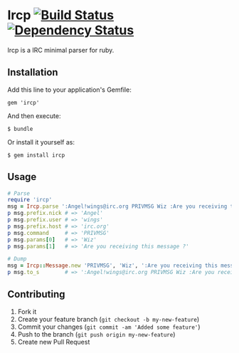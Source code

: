 # Ircp [![Build Status](https://travis-ci.org/mashiro/ircp-ruby.png?branch=master)](https://travis-ci.org/mashiro/ircp-ruby) [![Dependency Status](https://gemnasium.com/mashiro/ircp-ruby.png)](https://gemnasium.com/mashiro/ircp-ruby)

Ircp is a IRC minimal parser for ruby.

## Installation

Add this line to your application's Gemfile:

    gem 'ircp'

And then execute:

    $ bundle

Or install it yourself as:

    $ gem install ircp

## Usage

```ruby
# Parse
require 'ircp'
msg = Ircp.parse ':Angel!wings@irc.org PRIVMSG Wiz :Are you receiving this message ?'
p msg.prefix.nick # => 'Angel'
p msg.prefix.user # => 'wings'
p msg.prefix.host # => 'irc.org'
p msg.command     # => 'PRIVMSG'
p msg.params[0]   # => 'Wiz'
p msg.params[1]   # => 'Are you receiving this message ?'

# Dump
msg = Ircp::Message.new 'PRIVMSG', 'Wiz', ':Are you receiving this message ?', prefix: {nick: 'Angel', user: 'wings', host: 'irc.org'}
p msg.to_s        # => ':Angel!wings@irc.org PRIVMSG Wiz :Are you receiving this message ?\r\n'
```

## Contributing

1. Fork it
2. Create your feature branch (`git checkout -b my-new-feature`)
3. Commit your changes (`git commit -am 'Added some feature'`)
4. Push to the branch (`git push origin my-new-feature`)
5. Create new Pull Request
